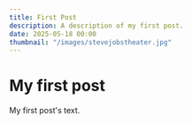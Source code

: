 ```yaml
---
title: First Post
description: A description of my first post.
date: 2025-05-18 00:00
thumbnail: "/images/stevejobstheater.jpg"
---
```


# My first post

My first post's text.
